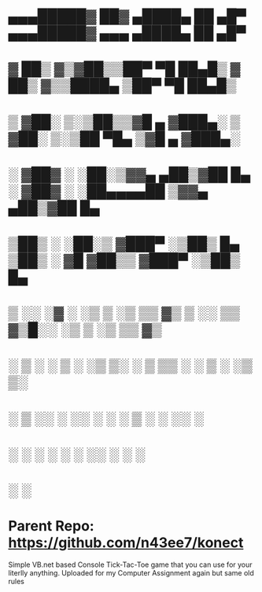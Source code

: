 #                               
#                  ▄▄▄█████▓ ██▓ ▄████▄   ██ ▄█▀      ▄▄▄█████▓ ▄▄▄       ▄████▄   ██ ▄█▀
#                  ▓  ██▒ ▓▒▓██▒▒██▀ ▀█   ██▄█▒       ▓  ██▒ ▓▒▒████▄    ▒██▀ ▀█   ██▄█▒ 
#                  ▒ ▓██░ ▒░▒██▒▒▓█    ▄ ▓███▄░       ▒ ▓██░ ▒░▒██  ▀█▄  ▒▓█    ▄ ▓███▄░ 
#                  ░ ▓██▓ ░ ░██░▒▓▓▄ ▄██▒▓██ █▄       ░ ▓██▓ ░ ░██▄▄▄▄██ ▒▓▓▄ ▄██▒▓██ █▄ 
#                    ▒██▒ ░ ░██░▒ ▓███▀ ░▒██▒ █▄        ▒██▒ ░  ▓█   ▓██▒▒ ▓███▀ ░▒██▒ █▄
#                    ▒ ░░   ░▓  ░ ░▒ ▒  ░▒ ▒▒ ▓▒        ▒ ░░    ▒▒   ▓▒█░░ ░▒ ▒  ░▒ ▒▒ ▓▒
#                      ░     ▒ ░  ░  ▒   ░ ░▒ ▒░          ░      ▒   ▒▒ ░  ░  ▒   ░ ░▒ ▒░
#                    ░       ▒ ░░        ░ ░░ ░         ░        ░   ▒   ░        ░ ░░ ░ 
#                            ░  ░ ░      ░  ░                        ░  ░░ ░      ░  ░   
#                               ░                                        ░               
# Parent Repo: https://github.com/n43ee7/konect

Simple VB.net based Console Tick-Tac-Toe game that you can use for your literlly anything.
Uploaded for my Computer Assignment again but same old rules 
